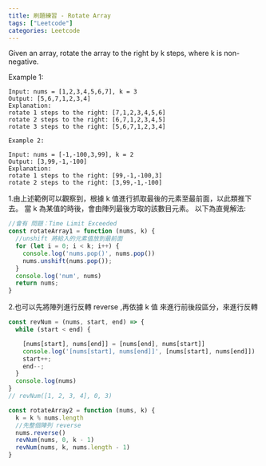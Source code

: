 ```yaml
---
title: 刷題練習 - Rotate Array
tags: ["Leetcode"]
categories: Leetcode
---
```



Given an array, rotate the array to the right by k steps, where k is non-negative.

Example 1:

```
Input: nums = [1,2,3,4,5,6,7], k = 3
Output: [5,6,7,1,2,3,4]
Explanation:
rotate 1 steps to the right: [7,1,2,3,4,5,6]
rotate 2 steps to the right: [6,7,1,2,3,4,5]
rotate 3 steps to the right: [5,6,7,1,2,3,4]
```
```
Example 2:

Input: nums = [-1,-100,3,99], k = 2
Output: [3,99,-1,-100]
Explanation: 
rotate 1 steps to the right: [99,-1,-100,3]
rotate 2 steps to the right: [3,99,-1,-100]
```

1.由上述範例可以觀察到，根據 k 值進行抓取最後的元素至最前面，以此類推下去。
當 k 為某值的時後，會由陣列最後方取的該數目元素。
以下為直覺解法:

```javaScript
//會有 問題：Time Limit Exceeded
const rotateArray1 = function (nums, k) {
  //unshift 將給入的元素值放到最前面
  for (let i = 0; i < k; i++) {
    console.log('nums.pop()', nums.pop())
    nums.unshift(nums.pop());
  }
  console.log('num', nums)
  return nums;
}

```


2.也可以先將陣列進行反轉 reverse ,再依據 k 值 來進行前後段區分，來進行反轉


```javaScript 
const revNum = (nums, start, end) => {
  while (start < end) {

    [nums[start], nums[end]] = [nums[end], nums[start]]
    console.log('[nums[start], nums[end]]', [nums[start], nums[end]])
    start++;
    end--;
  }
  console.log(nums)
}
// revNum([1, 2, 3, 4], 0, 3)

const rotateArray2 = function (nums, k) {
  k = k % nums.length
  //先整個陣列 reverse
  nums.reverse()
  revNum(nums, 0, k - 1)
  revNum(nums, k, nums.length - 1)
}

```
